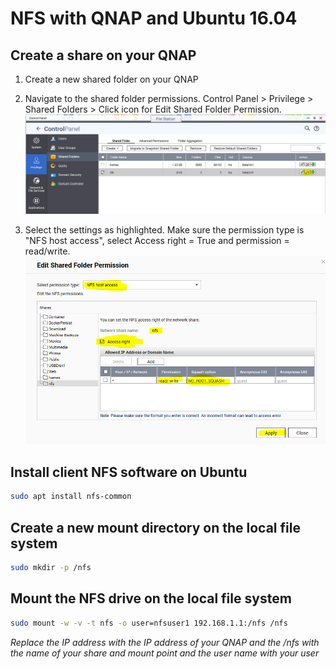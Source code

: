 # NFS with QNAP and Ubuntu 16.04



## Create a share on your QNAP
1. Create a new shared folder on your QNAP

1. Navigate to the shared folder permissions. Control Panel > Privilege > Shared Folders > Click icon for Edit Shared Folder Permission.
![Navigate Shared Folder Permissions](images/navigate_shared_folder_permissions.PNG)


2. Select the settings as highlighted. Make sure the permission type is "NFS host access", select Access right = True and permission = read/write.
![Shared Folder Permission Settings](images/qnap_nfs_share_setup.PNG)

## Install client NFS software on Ubuntu
```bash
sudo apt install nfs-common
```

## Create a new mount directory on the local file system
```bash
sudo mkdir -p /nfs
```

## Mount the NFS drive on the local file system
```bash
sudo mount -w -v -t nfs -o user=nfsuser1 192.168.1.1:/nfs /nfs
```
*Replace the IP address with the IP address of your QNAP and the /nfs with the name of your share and mount point and the user name with your user*